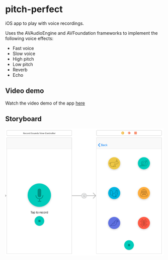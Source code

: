 # pitch-perfect
iOS app to play with voice recordings.

Uses the AVAudioEngine and AVFoundation frameworks to implement the following voice effects:

* Fast voice
* Slow voice
* High pitch
* Low pitch
* Reverb
* Echo

## Video demo
Watch the video demo of the app [here](https://www.youtube.com/watch?v=43L6ZFqhq8w)

## Storyboard

![](ref_images/storyboard.png)
